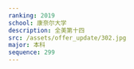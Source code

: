 ```yaml
---
ranking: 2019
school: 康奈尔大学
description: 全美第十四
src: /assets/offer_update/302.jpg
major: 本科
sequence: 299
---
```

